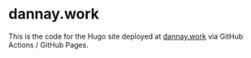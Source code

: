 # dannay.work

This is the code for the Hugo site deployed at [dannay.work](https://dannay.work) via GitHub Actions / GitHub Pages.